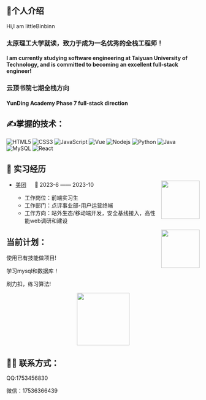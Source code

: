 ## 🙋个人介绍
Hi,I am littleBinbinn
<h3>太原理工大学就读，致力于成为一名优秀的全栈工程师！</h3>
<h4>I am currently studying software engineering at Taiyuan University of Technology, and is committed to becoming an excellent full-stack engineer!</h4>
<h3>云顶书院七期全栈方向</h3>
<h4> YunDing Academy Phase 7 full-stack direction</h4>

## ✍️掌握的技术：
![HTML5](https://img.shields.io/badge/-HTML5-E34F26?style=flat-square&logo=html5&logoColor=white)
![CSS3](https://img.shields.io/badge/-CSS3-1572B6?style=flat-square&logo=css3)
![JavaScript](https://img.shields.io/badge/-JavaScript-oringe?style=flat-square&logo=javascript)
![Vue](https://img.shields.io/badge/-vue-green?style=green&logo=vue)
![Nodejs](https://img.shields.io/badge/-Nodejs-c0ebd?style=flat-square&logo=Node.js)
![Python](https://img.shields.io/badge/-Python-pink?style=flat-square&logo=Python)
![Java](https://img.shields.io/badge/-java-yellow?style=flat-square&logo=java)
![MySQL](https://img.shields.io/badge/mysql-%2300f.svg?style=flat-square&logo=mysql&logoColor=white)
![React](https://img.shields.io/badge/-react-yellow?style=flat-square&logo=java)

## 🏢 实习经历
<tr>
<img align="right" width="100" height="100" src="https://img05.51jobcdn.com/fansImg/CompLogo/5/4401/4400526/4400526_300.png?636963702107020060" />

- [美团](https://about.meituan.com/home) &emsp; 📌 2023-6 —— 2023-10

  - 工作岗位：前端实习生
  - 工作部门：点评事业部-用户运营终端
  - 工作方向：站外生态/移动端开发，安全基线接入，高性能web调研和建设
    </td>
    </tr>
  <div height="20"></div>
    <tr>
    <td>

<img align="right" width="100" height="100" src="https://pic.ntimg.cn/file/20200605/23605973_173021196899_2.jpg" />


## 当前计划：
<p>使用已有技能做项目!</p>
<p>学习mysql和数据库！</p>
<p>刷力扣，练习算法!</p>

<div align="center"> <img height="137px" src="https://github-readme-stats.vercel.app/api?username=sun0225SUN&hide_title=true&hide_border=true&show_icons=trueline_height=21&text_color=000&icon_color=000&bg_color=0,ea6161,ffc64d,fffc4d,52fa5a&theme=graywhite" /> </div>


## 🤹‍♀️ 联系方式：

QQ:1753456830

微信：17536366439
